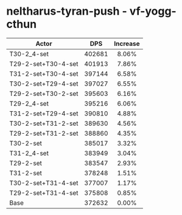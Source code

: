 # neltharus-tyran-push - vf-yogg-cthun
| Actor | DPS | Increase |
|---|:---:|:---:|
|T30-2_4-set|402681|8.06%|
|T29-2-set+T30-4-set|401913|7.86%|
|T31-2-set+T30-4-set|397144|6.58%|
|T30-2-set+T29-4-set|397027|6.55%|
|T29-2-set+T30-2-set|395603|6.16%|
|T29-2_4-set|395216|6.06%|
|T31-2-set+T29-4-set|390810|4.88%|
|T30-2-set+T31-2-set|389630|4.56%|
|T29-2-set+T31-2-set|388860|4.35%|
|T30-2-set|385017|3.32%|
|T31-2_4-set|383949|3.04%|
|T29-2-set|383547|2.93%|
|T31-2-set|378248|1.51%|
|T30-2-set+T31-4-set|377007|1.17%|
|T29-2-set+T31-4-set|375808|0.85%|
|Base|372632|0.00%|
